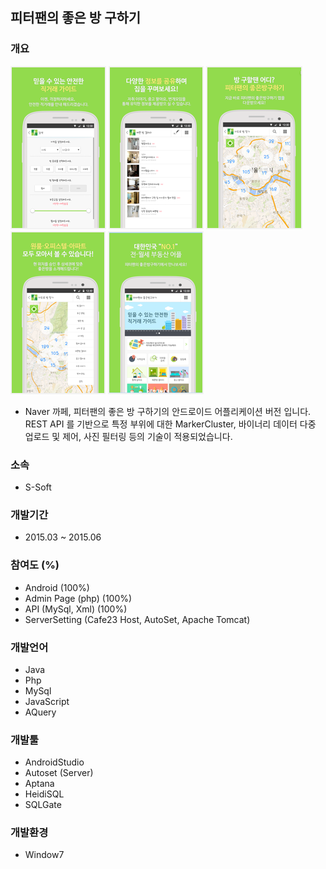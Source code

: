 ## 피터팬의 좋은 방 구하기

### 개요
![peterpan1](./image/peterpan1.png)
![peterpan2](./image/peterpan2.png)
![peterpan3](./image/peterpan3.png)
![peterpan4](./image/peterpan4.png)
![peterpan5](./image/peterpan5.png)

- Naver 까페, 피터팬의 좋은 방 구하기의 안드로이드 어플리케이션 버전 입니다.
REST API 를 기반으로 특정 부위에 대한 MarkerCluster, 바이너리 데이터 다중 업로드 및 제어, 사진 필터링 등의 기술이 적용되었습니다.

### 소속
- S-Soft

### 개발기간
- 2015.03 ~ 2015.06

### 참여도 (%)
- Android (100%)
- Admin Page (php) (100%)
- API (MySql, Xml) (100%)
- ServerSetting (Cafe23 Host, AutoSet, Apache Tomcat)

### 개발언어
- Java
- Php
- MySql
- JavaScript
- AQuery

### 개발툴
- AndroidStudio
- Autoset (Server)
- Aptana
- HeidiSQL
- SQLGate

### 개발환경
- Window7
